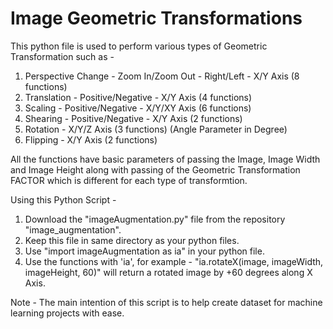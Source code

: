 # Image Geometric Transformations
This python file is used to perform various types of Geometric Transformation such as -
1. Perspective Change - Zoom In/Zoom Out - Right/Left - X/Y Axis (8 functions)
2. Translation - Positive/Negative - X/Y Axis (4 functions)
3. Scaling - Positive/Negative - X/Y/XY Axis (6 functions)
4. Shearing - Positive/Negative - X/Y Axis (2 functions)
5. Rotation - X/Y/Z Axis (3 functions) (Angle Parameter in Degree)
6. Flipping - X/Y Axis (2 functions)

All the functions have basic parameters of passing the Image, Image Width and Image Height along with passing of the Geometric Transformation FACTOR which is different for each type of transformtion.

Using this Python Script - 
1. Download the "imageAugmentation.py" file from the repository "image_augmentation".
2. Keep this file in same directory as your python files.
3. Use "import imageAugmentation as ia" in your python file.
4. Use the functions with 'ia', for example - "ia.rotateX(image, imageWidth, imageHeight, 60)" will return a rotated image by +60 degrees along X Axis.

Note - The main intention of this script is to help create dataset for machine learning projects with ease.
